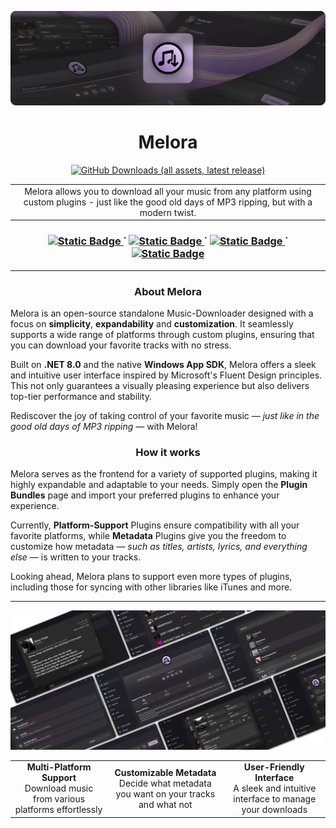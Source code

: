 ﻿<p align="center">
  <img alt="Header Image" src="Assets/header.webp">
</p>

<h1 align="center">
  Melora
</h1>
<p align="center">
  <a href="https://github.com/IcySnex/Melora/releases/latest">
    <img alt="GitHub Downloads (all assets, latest release)" src="https://img.shields.io/github/downloads/IcySnex/Melora/latest/total?style=for-the-badge&color=%23D68FF6">
  </a>
</p>



<table>
  <tr>
    <td width="99999" align="center">Melora allows you to download all your music from any platform using custom plugins - just like the good old days of MP3 ripping, but with a modern twist.</td>
  </tr>
</table>

<h3 align="center">
  <a href="https://icysnex.github.io/Melora/guide/getting-started.html">
    <img alt="Static Badge" src="https://img.shields.io/badge/Guide-695473?style=for-the-badge">
  </a>
  <span> ˙ </span>
  <a href="https://icysnex.github.io/Melora/plugin-development/getting-started.html">
    <img alt="Static Badge" src="https://img.shields.io/badge/Plugin%20Development-695473?style=for-the-badge">
  </a>
  <span> ˙ </span>
  <a href="https://icysnex.github.io/Melora/plugin-api-reference/">
    <img alt="Static Badge" src="https://img.shields.io/badge/Plugin%20API%20Reference-695473?style=for-the-badge">
  </a>
  <span> ˙ </span>
  <a href="https://icysnex.github.io/Melora/plugin-collection/">
    <img alt="Static Badge" src="https://img.shields.io/badge/Plugin%20Collection-695473?style=for-the-badge">
  </a>
</h3>

---

<h3 align="center">
  About Melora
</h3>

Melora is an open-source standalone Music-Downloader designed with a focus on **simplicity**, **expandability** and **customization**. It seamlessly supports a wide range of platforms through custom plugins, ensuring that you can download your favorite tracks with no stress.

Built on **.NET 8.0** and the native **Windows App SDK**, Melora offers a sleek and intuitive user interface inspired by Microsoft's Fluent Design principles. This not only guarantees a visually pleasing experience but also delivers top-tier performance and stability.

Rediscover the joy of taking control of your favorite music — *just like in the good old days of MP3 ripping* — with Melora!


<h3 align="center">
  How it works
</h3>

Melora serves as the frontend for a variety of supported plugins, making it highly expandable and adaptable to your needs. Simply open the **Plugin Bundles** page and import your preferred plugins to enhance your experience.

Currently, **Platform-Support** Plugins ensure compatibility with all your favorite platforms, while **Metadata** Plugins give you the freedom to customize how metadata — *such as titles, artists, lyrics, and everything else* — is written to your tracks.

Looking ahead, Melora plans to support even more types of plugins, including those for syncing with other libraries like iTunes and more.

---

<p align="center">
  <img alt="Screenshots Image" src="Assets/screenshots.webp">
</p>

<table>
  <tr>
    <td align="center">
      <strong >Multi-Platform Support</strong>
      <br>
      Download music from various platforms effortlessly
    </td>
    <td align="center">
      <strong>Customizable Metadata</strong>
      <br>
      Decide what metadata you want on your tracks and what not
    </td>
    <td align="center">
      <strong>User-Friendly Interface</strong>
      <br>
      A sleek and intuitive interface to manage your downloads
    </td>
  </tr>
</table>
